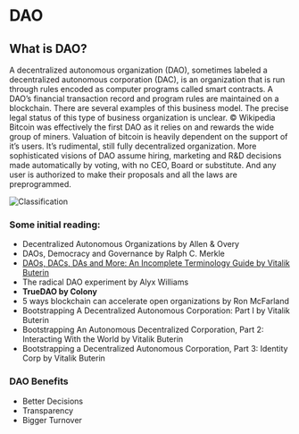 # DAO

## What is DAO?

A decentralized autonomous organization \(DAO\), sometimes labeled a decentralized autonomous corporation \(DAC\), is an organization that is run through rules encoded as computer programs called smart contracts. A DAO’s financial transaction record and program rules are maintained on a blockchain. There are several examples of this business model. The precise legal status of this type of business organization is unclear. © Wikipedia Bitcoin was effectively the first DAO as it relies on and rewards the wide group of miners. Valuation of bitcoin is heavily dependent on the support of it’s users. It’s rudimental, still fully decentralized organization. More sophisticated visions of DAO assume hiring, marketing and R&D decisions made automatically by voting, with no CEO, Board or substitute. And any user is authorized to make their proposals and all the laws are preprogrammed.

![Classification](https://blog.ethereum.org/wp-content/uploads/2013/12/dao-quadrants.jpg)

### Some initial reading:

* Decentralized Autonomous Organizations by Allen & Overy
* DAOs, Democracy and Governance by Ralph C. Merkle
* [DAOs, DACs, DAs and More: An Incomplete Terminology Guide by Vitalik Buterin](https://blog.ethereum.org/2014/05/06/daos-dacs-das-and-more-an-incomplete-terminology-guide/)
* The radical DAO experiment by Alyx Williams
* **TrueDAO by Colony**
* 5 ways blockchain can accelerate open organizations by Ron McFarland
* Bootstrapping A Decentralized Autonomous Corporation: Part I by Vitalik Buterin 
* Bootstrapping An Autonomous Decentralized Corporation, Part 2: Interacting With the World by Vitalik Buterin 
* Bootstrapping a Decentralized Autonomous Corporation, Part 3: Identity Corp by Vitalik Buterin

### DAO Benefits

* Better Decisions
* Transparency
* Bigger Turnover

